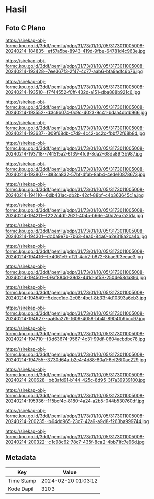 # Hasil

## Foto C Plano

https://sirekap-obj-formc.kpu.go.id/3ddf/pemilu/pdpr/31/73/01/10/05/3173011005008-20240214-184835--ef57a5be-8943-419d-9fbe-64781d4c963e.jpg

https://sirekap-obj-formc.kpu.go.id/3ddf/pemilu/pdpr/31/73/01/10/05/3173011005008-20240214-193428--7ee367f3-2f47-4c77-aab6-bfa9adfc6b76.jpg

https://sirekap-obj-formc.kpu.go.id/3ddf/pemilu/pdpr/31/73/01/10/05/3173011005008-20240214-193510--f7f44552-f0ff-432d-a151-dba888b921c6.jpg

https://sirekap-obj-formc.kpu.go.id/3ddf/pemilu/pdpr/31/73/01/10/05/3173011005008-20240214-193552--d3c9b074-0c9c-4023-9c41-bdaa4db1b966.jpg

https://sirekap-obj-formc.kpu.go.id/3ddf/pemilu/pdpr/31/73/01/10/05/3173011005008-20240214-193637--309f68db-c7d9-4c42-bc2c-fbbf72f68b8d.jpg

https://sirekap-obj-formc.kpu.go.id/3ddf/pemilu/pdpr/31/73/01/10/05/3173011005008-20240214-193718--741515a2-6139-4fc9-8da2-68da89f3b987.jpg

https://sirekap-obj-formc.kpu.go.id/3ddf/pemilu/pdpr/31/73/01/10/05/3173011005008-20240214-193807--383ca832-57bf-4fab-8ab4-4ede10878673.jpg

https://sirekap-obj-formc.kpu.go.id/3ddf/pemilu/pdpr/31/73/01/10/05/3173011005008-20240214-194110--6db431ac-db2b-42cf-88bf-c4b363645c1a.jpg

https://sirekap-obj-formc.kpu.go.id/3ddf/pemilu/pdpr/31/73/01/10/05/3173011005008-20240214-194211--f222c4df-262f-4045-b66e-40d2ea7a251a.jpg

https://sirekap-obj-formc.kpu.go.id/3ddf/pemilu/pdpr/31/73/01/10/05/3173011005008-20240214-194301--dc0a9e7b-7b63-4ea0-84a0-a2e318a2ca4b.jpg

https://sirekap-obj-formc.kpu.go.id/3ddf/pemilu/pdpr/31/73/01/10/05/3173011005008-20240214-194416--fe4061e9-df2f-4ab2-b872-8bae9f3eeae3.jpg

https://sirekap-obj-formc.kpu.go.id/3ddf/pemilu/pdpr/31/73/01/10/05/3173011005008-20240214-194501--09af884d-39d3-441d-af53-2504e58da89d.jpg

https://sirekap-obj-formc.kpu.go.id/3ddf/pemilu/pdpr/31/73/01/10/05/3173011005008-20240214-194549--5decc1dc-2c08-4bcf-8b33-4d10393a6eb3.jpg

https://sirekap-obj-formc.kpu.go.id/3ddf/pemilu/pdpr/31/73/01/10/05/3173011005008-20240214-194627--aa65a279-f609-4058-bb4f-8904fb9bcc97.jpg

https://sirekap-obj-formc.kpu.go.id/3ddf/pemilu/pdpr/31/73/01/10/05/3173011005008-20240214-194710--f3d63674-9567-4c31-99df-0604acbdbc78.jpg

https://sirekap-obj-formc.kpu.go.id/3ddf/pemilu/pdpr/31/73/01/10/05/3173011005008-20240214-194755--3730d64a-b2e4-4d88-80a1-6ef26f0ae229.jpg

https://sirekap-obj-formc.kpu.go.id/3ddf/pemilu/pdpr/31/73/01/10/05/3173011005008-20240214-200628--bb3afd91-b144-425c-8d95-3f7a39939100.jpg

https://sirekap-obj-formc.kpu.go.id/3ddf/pemilu/pdpr/31/73/01/10/05/3173011005008-20240214-195936--1f5bcf4c-8180-4a24-a2b5-044b530760df.jpg

https://sirekap-obj-formc.kpu.go.id/3ddf/pemilu/pdpr/31/73/01/10/05/3173011005008-20240214-200235--b64dd965-23c7-42a9-a9d8-f263ba999744.jpg

https://sirekap-obj-formc.kpu.go.id/3ddf/pemilu/pdpr/31/73/01/10/05/3173011005008-20240214-200322--c1c98c62-78c7-435f-8ca2-4bb71fc7e96d.jpg


## Metadata

| Key        | Value               |
| ---------- | ------------------- |
| Time Stamp | 2024-02-20 01:03:12 |
| Kode Dapil | 3103                |



